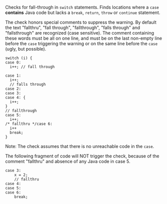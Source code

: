 Checks for fall-through in `switch` statements. Finds locations where a
`case` **contains** Java code but lacks a `break`, `return`, `throw` or
`continue` statement.

The check honors special comments to suppress the warning. By default
the text \"fallthru\", \"fall through\", \"fallthrough\", \"falls
through\" and \"fallsthrough\" are recognized (case sensitive). The
comment containing these words must be all on one line, and must be on
the last non-empty line before the `case` triggering the warning or on
the same line before the `case` (ugly, but possible).

    switch (i) {
    case 0:
      i++; // fall through

    case 1:
      i++;
      // falls through
    case 2:
    case 3:
    case 4: {
      i++;
    }
    // fallthrough
    case 5:
      i++;
    /* fallthru */case 6:
      i++
      break;
    }
            

Note: The check assumes that there is no unreachable code in the `case`.

The following fragment of code will NOT trigger the check, because of
the comment \"fallthru\" and absence of any Java code in case 5.

    case 3:
        x = 2;
        // fallthru
    case 4:
    case 5:
    case 6:
        break;
            
